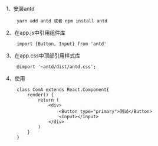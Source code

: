 1、安装antd
```
    yarn add antd 或者 npm install antd
```
2、在app.js中引用组件库
```
    import {Button, Input} from 'antd'
```
3、在app.css中顶部引用样式库
```
    @import '~antd/dist/antd.css';
```
4、使用
```
    class ComA extends React.Component{
        render() {
            return (
                <div>
                    <Button type="primary">测试</Button>
                    <Input></Input>
                </div>
            )
        }
    }

```